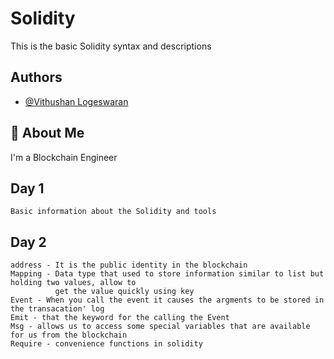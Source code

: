 
# Solidity

This is the basic Solidity syntax and descriptions 


## Authors

- [@Vithushan Logeswaran](https://github.com/Dev-Vithushan)



## 🚀 About Me
I'm a Blockchain Engineer 


## Day 1
```solidity
Basic information about the Solidity and tools
```
## Day 2

```solidity
address - It is the public identity in the blockchain
Mapping - Data type that used to store information similar to list but holding two values, allow to
          get the value quickly using key
Event - When you call the event it causes the argments to be stored in the transacation' log 
Emit - that the keyword for the calling the Event
Msg - allows us to access some special variables that are available for us from the blockchain
Require - convenience functions in solidity
```


